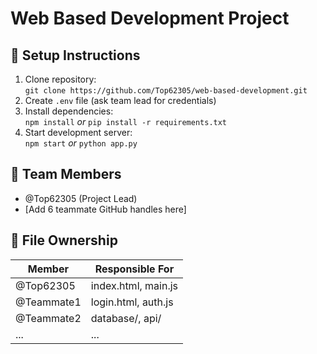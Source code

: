 # Web Based Development Project

## 🚀 Setup Instructions
1. Clone repository:  
   `git clone https://github.com/Top62305/web-based-development.git`
2. Create `.env` file (ask team lead for credentials)
3. Install dependencies:  
   `npm install`  *or*  `pip install -r requirements.txt`
4. Start development server:  
   `npm start`  *or*  `python app.py`

## 👥 Team Members
- @Top62305 (Project Lead)
- [Add 6 teammate GitHub handles here]

## 📂 File Ownership
| Member       | Responsible For          |
|--------------|--------------------------|
| @Top62305    | index.html, main.js      |
| @Teammate1   | login.html, auth.js      |
| @Teammate2   | database/, api/          |
| ...          | ...                      |
